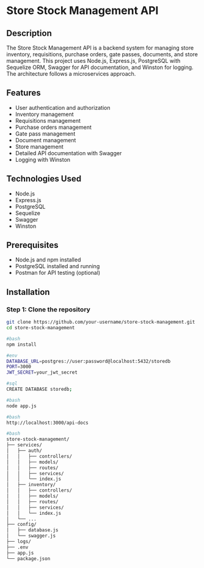 # Store Stock Management API

## Description

The Store Stock Management API is a backend system for managing store inventory, requisitions, purchase orders, gate passes, documents, and store management. This project uses Node.js, Express.js, PostgreSQL with Sequelize ORM, Swagger for API documentation, and Winston for logging. The architecture follows a microservices approach.

## Features

- User authentication and authorization
- Inventory management
- Requisitions management
- Purchase orders management
- Gate pass management
- Document management
- Store management
- Detailed API documentation with Swagger
- Logging with Winston

## Technologies Used

- Node.js
- Express.js
- PostgreSQL
- Sequelize
- Swagger
- Winston

## Prerequisites

- Node.js and npm installed
- PostgreSQL installed and running
- Postman for API testing (optional)

## Installation

### Step 1: Clone the repository

```bash
git clone https://github.com/your-username/store-stock-management.git
cd store-stock-management

#bash
npm install

#env
DATABASE_URL=postgres://user:password@localhost:5432/storedb
PORT=3000
JWT_SECRET=your_jwt_secret

#sql
CREATE DATABASE storedb;

#bash
node app.js

#bash
http://localhost:3000/api-docs

#bash
store-stock-management/
├── services/
│   ├── auth/
│   │   ├── controllers/
│   │   ├── models/
│   │   ├── routes/
│   │   ├── services/
│   │   └── index.js
│   ├── inventory/
│   │   ├── controllers/
│   │   ├── models/
│   │   ├── routes/
│   │   ├── services/
│   │   └── index.js
│   └── ...
├── config/
│   ├── database.js
│   └── swagger.js
├── logs/
├── .env
├── app.js
└── package.json


